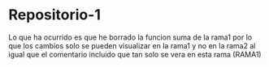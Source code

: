 # Repositorio-1

Lo que ha ocurrido es que he borrado la funcion suma de la rama1 por lo que los cambios solo se pueden visualizar en la rama1 y no en la rama2 al igual que el comentario incluido que tan solo se vera en esta rama (RAMA1)